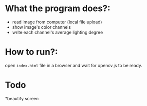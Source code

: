 What the program does?:
=============
* read image from computer (local file upload)
* show image's color channels
* write each channel's average lighting degree

How to run?:
=============
open `index.html` file in a browser and wait for opencv.js to be ready.

Todo
=============
*beautify screen
